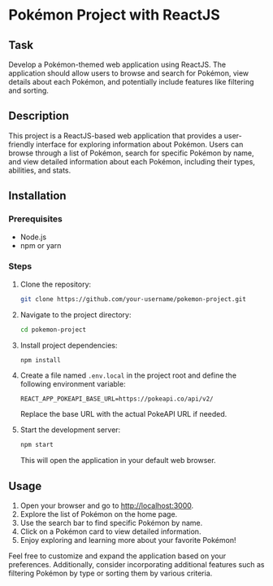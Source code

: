 # Pokémon Project with ReactJS

## Task

Develop a Pokémon-themed web application using ReactJS. The application should allow users to browse and search for Pokémon, view details about each Pokémon, and potentially include features like filtering and sorting.

## Description

This project is a ReactJS-based web application that provides a user-friendly interface for exploring information about Pokémon. Users can browse through a list of Pokémon, search for specific Pokémon by name, and view detailed information about each Pokémon, including their types, abilities, and stats.

## Installation

### Prerequisites

- Node.js
- npm or yarn

### Steps

1. Clone the repository:

   ```bash
   git clone https://github.com/your-username/pokemon-project.git
   ```

2. Navigate to the project directory:

   ```bash
   cd pokemon-project
   ```

3. Install project dependencies:

   ```bash
   npm install
   ```

4. Create a file named `.env.local` in the project root and define the following environment variable:

   ```plaintext
   REACT_APP_POKEAPI_BASE_URL=https://pokeapi.co/api/v2/
   ```

   Replace the base URL with the actual PokeAPI URL if needed.

5. Start the development server:

   ```bash
   npm start
   ```

   This will open the application in your default web browser.

## Usage

1. Open your browser and go to [http://localhost:3000](http://localhost:3000).
2. Explore the list of Pokémon on the home page.
3. Use the search bar to find specific Pokémon by name.
4. Click on a Pokémon card to view detailed information.
5. Enjoy exploring and learning more about your favorite Pokémon!

Feel free to customize and expand the application based on your preferences. Additionally, consider incorporating additional features such as filtering Pokémon by type or sorting them by various criteria.

